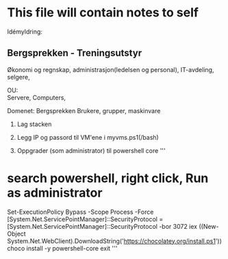# This file will contain notes to self

Idémyldring: 


## Bergsprekken - Treningsutstyr

Økonomi og regnskap, administrasjon(ledelsen og personal), IT-avdeling,
 selgere, 

 OU:   
 Servere, Computers,

 Domenet: Bergsprekken
 Brukere, grupper, maskinvare 


1. Lag stacken

2. Legg IP og passord til VM'ene i myvms.ps1(/bash)

3. Oppgrader (som administrator) til powershell core
'''
# search powershell, right click, Run as administrator

Set-ExecutionPolicy Bypass -Scope Process -Force
[System.Net.ServicePointManager]::SecurityProtocol = [System.Net.ServicePointManager]::SecurityProtocol -bor 3072
iex ((New-Object System.Net.WebClient).DownloadString('https://chocolatey.org/install.ps1'))
choco install -y powershell-core
exit
'''
